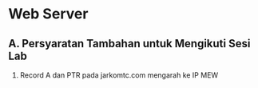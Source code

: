 # Web Server
## A. Persyaratan Tambahan untuk Mengikuti Sesi Lab
1. Record A dan PTR pada jarkomtc.com mengarah ke IP MEW
<!--stackedit_data:
eyJoaXN0b3J5IjpbLTE0NTA4NDc3MSwtNzkwNTYwMjk2XX0=
-->